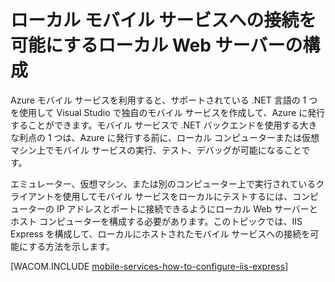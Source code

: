 <properties pageTitle="モバイル サービスのローカル テスト向けの IIS Express の構成" metaKeywords="Azure モバイル サービス, .NET バックエンド, IIS Express" description="テスト目的でローカル モバイル サービス プロジェクトに接続できるように IIS Express を構成する方法について説明します。" authors="glenga" title="ローカル モバイル サービスへの接続を可能にするローカル Web サーバーの構成" />

# ローカル モバイル サービスへの接続を可能にするローカル Web サーバーの構成

Azure モバイル サービスを利用すると、サポートされている .NET 言語の 1 つを使用して Visual Studio で独自のモバイル サービスを作成して、Azure に発行することができます。モバイル サービスで .NET バックエンドを使用する大きな利点の 1 つは、Azure に発行する前に、ローカル コンピューターまたは仮想マシン上でモバイル サービスの実行、テスト、デバッグが可能になることです。

エミュレーター、仮想マシン、または別のコンピューター上で実行されているクライアントを使用してモバイル サービスをローカルにテストするには、コンピューターの IP アドレスとポートに接続できるようにローカル Web サーバーとホスト コンピューターを構成する必要があります。このトピックでは、IIS Express を構成して、ローカルにホストされたモバイル サービスへの接続を可能にする方法を示します。

[WACOM.INCLUDE [mobile-services-how-to-configure-iis-express](../includes/mobile-services-how-to-configure-iis-express.md)] 


